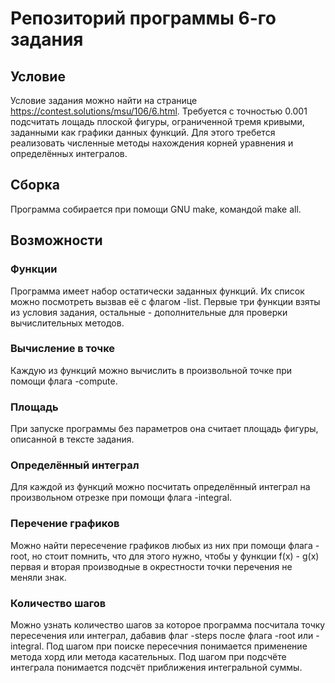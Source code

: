 # Репозиторий программы 6-го задания

## Условие
Условие задания можно найти на странице https://contest.solutions/msu/106/6.html. 
Требуется с точностью 0.001 подсчитать лощадь плоской фигуры, ограниченной тремя кривыми, заданными как графики данных функций. Для этого требется реализовать численные методы нахождения корней уравнения и определённых интегралов.

## Сборка
Программа собирается при помощи GNU make, командой make all.

## Возможности

### Функции
Программа имеет набор остатически заданных функций. Их список можно посмотреть вызвав её с флагом -list. Первые три функции взяты из условия задания, остальные - дополнительные для проверки вычислительных методов.

### Вычисление в точке
Каждую из функций можно вычислить в произвольной точке при помощи флага -compute.

### Площадь
При запуске программы без параметров она считает площадь фигуры, описанной в тексте задания.

### Определённый интеграл
Для каждой из функций можно посчитать определённый интеграл на произвольном отрезке при помощи флага -integral. 

### Перечение графиков 
Можно найти пересечение графиков любых  из них при помощи флага -root, но стоит помнить, что для этого нужно, чтобы у функции f(x) - g(x) первая и вторая производные в окрестности точки перечения не меняли знак. 

### Количество шагов
Можно узнать количество шагов за которое программа посчитала точку пересечения или интеграл, дабавив флаг -steps после флага -root или -integral. Под шагом при поиске пересечния понимается применение метода хорд или метода касательных. Под шагом при подсчёте интеграла понимается подсчёт приближения интегральной суммы.
